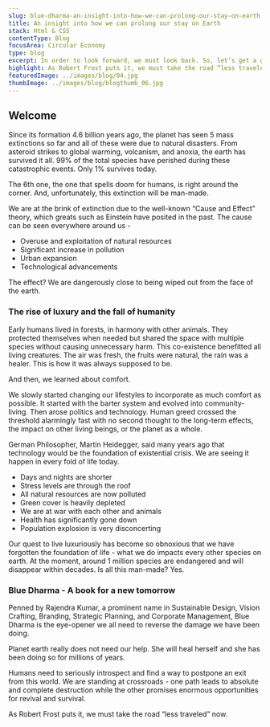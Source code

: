 ```yaml
---
slug: blue-dharma-an-insight-into-how-we-can-prolong-our-stay-on-earth
title: An insight into how we can prolong our stay on Earth
stack: Html & CSS
contentType: Blog
focusArea: Circular Economy
type: blog
excerpt: In order to look forward, we must look back. So, let’s get a glimpse of how we got here
highlight: As Robert Frost puts it, we must take the road “less traveled” now.
featuredImage: ../images/blog/04.jpg
thumbImage: ../images/blog/blogthumb_06.jpg
---
```


## Welcome

Since its formation 4.6 billion years ago, the planet has seen 5 mass extinctions so far and all of these were due to natural disasters. From asteroid strikes to global warming, volcanism, and anoxia, the earth has survived it all. 99% of the total species have perished during these catastrophic events. Only 1% survives today.

The 6th one, the one that spells doom for humans, is right around the corner. And, unfortunately, this extinction will be man-made.

We are at the brink of extinction due to the well-known “Cause and Effect” theory, which greats such as Einstein have posited in the past. The cause can be seen everywhere around us -

- Overuse and exploitation of natural resources
- Significant increase in pollution
- Urban expansion
- Technological advancements

The effect? We are dangerously close to being wiped out from the face of the earth.

### The rise of luxury and the fall of humanity

Early humans lived in forests, in harmony with other animals. They protected themselves when needed but shared the space with multiple species without causing unnecessary harm. This co-existence benefitted all living creatures. The air was fresh, the fruits were natural, the rain was a healer. This is how it was always supposed to be.

And then, we learned about comfort.

We slowly started changing our lifestyles to incorporate as much comfort as possible. It started with the barter system and evolved into community-living. Then arose politics and technology. Human greed crossed the threshold alarmingly fast with no second thought to the long-term effects, the impact on other living beings, or the planet as a whole.

German Philosopher, Martin Heidegger, said many years ago that technology would be the foundation of existential crisis. We are seeing it happen in every fold of life today.

- Days and nights are shorter
- Stress levels are through the roof
- All natural resources are now polluted
- Green cover is heavily depleted
- We are at war with each other and animals
- Health has significantly gone down
- Population explosion is very disconcerting

Our quest to live luxuriously has become so obnoxious that we have forgotten the foundation of life - what we do impacts every other species on earth. At the moment, around 1 million species are endangered and will disappear within decades. Is all this man-made? Yes.

### Blue Dharma - A book for a new tomorrow

Penned by Rajendra Kumar, a prominent name in Sustainable Design, Vision Crafting, Branding, Strategic Planning, and Corporate Management, Blue Dharma is the eye-opener we all need to reverse the damage we have been doing.

Planet earth really does not need our help. She will heal herself and she has been doing so for millions of years.

Humans need to seriously introspect and find a way to postpone an exit from this world. We are standing at crossroads - one path leads to absolute and complete destruction while the other promises enormous opportunities for revival and survival.

As Robert Frost puts it, we must take the road “less traveled” now.
